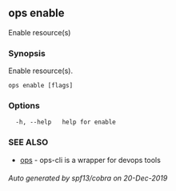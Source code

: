 ## ops enable

Enable resource(s)

### Synopsis

Enable resource(s).

```
ops enable [flags]
```

### Options

```
  -h, --help   help for enable
```

### SEE ALSO

* [ops](ops.md)	 - ops-cli is a wrapper for devops tools

###### Auto generated by spf13/cobra on 20-Dec-2019
